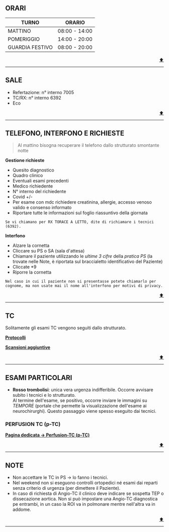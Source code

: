 ## ORARI 

| TURNO           | ORARIO        |
| --------------- | ------------- |
| MATTINO         | 08:00 - 14:00 |
| POMERIGGIO      | 14:00 - 20:00 |
| GUARDIA FESTIVO | 08:00 - 20:00 |

<div style="text-align: right">
<a href="#pronto-soccorso">⬆️</a>
</div>

---

## SALE
- Refertazione: n° interno 7005
- TC/RX: n° interno 6392
- Eco

<div style="text-align: right">
<a href="#pronto-soccorso">⬆️</a>
</div>

---

## TELEFONO, INTERFONO E RICHIESTE

> Al mattino bisogna recuperare il telefono dallo strutturato smontante notte

**Gestione richieste**

- Quesito diagnostico
- Quadro clinico
- Eventuali esami precedenti
- Medico richiedente
- N° interno del richiedente
- Covid +/-
- Per esame con mdc richiedere creatinina, allergie, accesso venoso valido e consenso informato
- Riportare tutte le informazioni sul foglio riassuntivo della giornata

`Se vi chiamano per RX TORACE A LETTO, dite di richiamare i tecnici (6392).`

**Interfono**

- Alzare la cornetta
- Cliccare su PS o SA (sala d'attesa)
- Chiamare il paziente utilizzando le *ultime 3 cifre* della *pratica PS* (la trovate nelle Note, è riportata sul braccialetto identificativo del Paziente)
- Cliccate *9
- Riporre la cornetta

`Nel caso in cui il paziente non si presentasse potete chiamarlo per cognome, ma non usate mai il nome all'interfono per motivi di privacy.`

<div style="text-align: right">
<a href="#pronto-soccorso">⬆️</a>
</div>

---

## TC

Solitamente gli esami TC vengono seguiti dallo strutturato. 

[**Protocolli**](/tomografia_computerizzata.md#protocolli)

[**Scansioni aggiuntive**](/tomografia_computerizzata.md#fasi-aggiuntive)

<div style="text-align: right">
<a href="#pronto-soccorso">⬆️</a>
</div>

---

## ESAMI PARTICOLARI
- **Rosso trombolisi**: unica vera urgenza indifferibile. Occorre avvisare subito i tecnici e lo strutturato.  
  Al termine dell'esame, se positivo, occorre inviare le immagini su *TEMPORE* (portale che permette la visualizzazione dell'esame ai neurochirurghi). Questo passaggio viene spesso eseguito dai tecnici.

### **PERFUSION TC (p-TC)**

[**Pagina dedicata &rarr; Perfusion-TC (p-TC)**](https://sl-rad.github.io/SL-Rad-Vademecum/exam_flowchart/TC/tc_perfusion.html)

<div style="text-align: right">
<a href="#pronto-soccorso">⬆️</a>
</div>

---

## NOTE

- Non accettare le TC in PS &rarr; lo fanno i tecnici.
- Nel weekend non si eseguono controlli ortopedici né esami dai reparti senza criterio di urgenza (per dimettere il Paziente).
- In caso di richiesta di Angio-TC il clinico deve indicare se sospetta TEP o dissecazione aortica. Non si può impostare una Angio-TC diagnostica pe entrambi, in un caso la ROI va in polmonare mentre nell'altra va in addome.

<div style="text-align: right">
<a href="#pronto-soccorso">⬆️</a>
</div>

---
